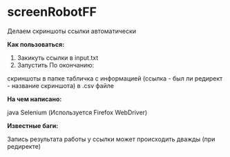 # screenRobotFF

Делаем скриншоты ссылки автоматически

**Как пользоваться:**

1. Закикуть ссылки в input.txt
2. Запустить
По окончанию: 

скриншоты в папке
табличка с информацией (ссылка - был ли редирект - название скриншота) в .csv файле


**На чем написано:**

java
Selenium (Используется Firefox WebDriver)

**Известные баги:**

Запись результата работы у ссылки может происходить дважды (при редиректе)
